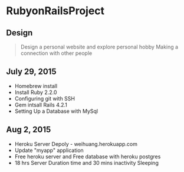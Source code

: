 # RubyonRailsProject

## Design
> Design a personal website and explore personal hobby 
> Making a connection with other people 


## July 29, 2015
* Homebrew install
* Install Ruby 2.2.0
* Configuring git with SSH 
* Gem intsall Rails 4.2.1 
* Setting Up a Database with MySql

## Aug 2, 2015
* Heroku Server Depoly - weihuang.herokuapp.com
* Update "myapp" application
* Free heroku server and Free database with heroku postgres
* 18 hrs Server Duration time and 30 mins inactivity Sleeping
